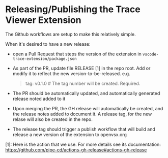 # Releasing/Publishing the Trace Viewer Extension

The Github workflows are setup to make this relatively simple. 

When it's desired to have a new release:

- open a Pull Request that steps the version of the extension in `vscode-trace-extension/package.json`
- As part of the PR, update file RELEASE \[1\] in the repo root. Add or modify it to reflect the new version-to-be-released.
  e.g.
  > tag: v0.1.0                        # The tag number will be created. Required.

- The PR should be automatically updated, and automatically generated release noted added to it
- Upon merging the PR, the GH release will automatically be created, and the release notes added to document it. A release tag, for the new relase will also be created in the repo.
- The release tag should trigger a publish workflow that will build and release a new version of the extension to openvsx.org

\[1\]: Here is the action that we use. For more details see its documentation: https://github.com/pipe-cd/actions-gh-release#actions-gh-release